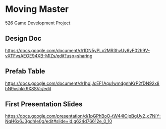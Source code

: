 # Moving Master
526 Game Development Project

## Design Doc
https://docs.google.com/document/d/1DN5yPLx2MR3hvUy6yF02h9V-vXTFvsAEOE94XB-MIZs/edit?usp=sharing

## Prefab Table
https://docs.google.com/document/d/1hgjJcEF1Aqu1wmdgnhKrP2fDN92x8bN9xshkk9X8SVc/edit

## First Presentation Slides
https://docs.google.com/presentation/d/1pGPhBoO-tW44lOipBgUy2_c7NiY-NqH6x6J3gdhIe0g/edit#slide=id.g624d76612e_0_10
